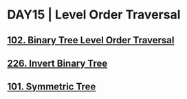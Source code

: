 # DAY15 | Level Order Traversal
## [102. Binary Tree Level Order Traversal](https://leetcode.com/problems/binary-tree-level-order-traversal/description/)

## [226. Invert Binary Tree](https://leetcode.com/problems/invert-binary-tree/description/)

## [101. Symmetric Tree](https://leetcode.com/problems/symmetric-tree/)
